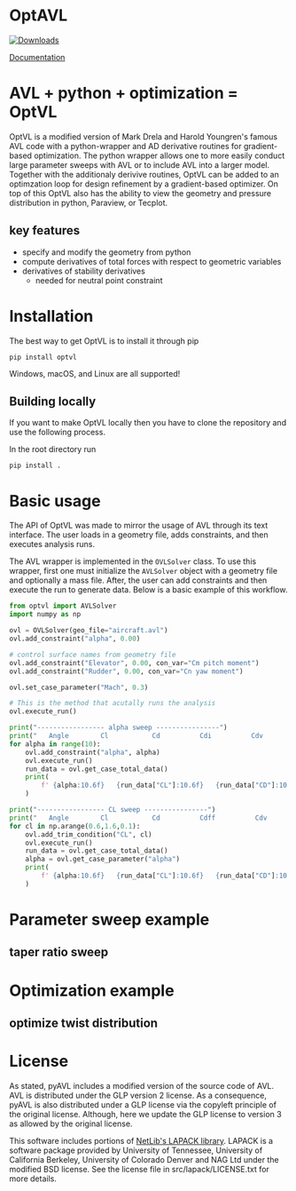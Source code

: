 # OptAVL
[![Downloads](https://static.pepy.tech/badge/pyavl-wrapper)](https://pepy.tech/project/pyavl-wrapper)
<!--- [![Downloads](https://static.pepy.tech/badge/pyavl-wrapper/month)](https://pepy.tech/project/pyavl-wrapper) --->
[Documentation](https://joanibal.github.io/OptVL/)

# AVL + python + optimization = OptVL

OptVL is a modified version of Mark Drela and Harold Youngren's famous AVL code with a python-wrapper and AD derivative routines for gradient-based optimization.
The python wrapper allows one to more easily conduct large parameter sweeps with AVL or to include AVL into a larger model. 
Together with the additionaly derivive routines, OptVL can be added to an optimzation loop for design refinement by a gradient-based optimizer. 
On top of this OptVL also has the ability to view the geometry and pressure distribution in python, Paraview, or Tecplot. 
<!-- Additionally, this wrapper provides access to more data than is available through traditional file output.  -->
<!-- Unlike in the output files which is limit to about 4 digits, the user has access to the full double precision data.  -->

## key features

- specify and modify the geometry from python 
- compute derivatives of total forces with respect to geometric variables
- derivatives of stability derivatives 
    - needed for neutral point constraint
    


# Installation
The best way to get OptVL is to install it through pip
```
pip install optvl
```
Windows, macOS, and Linux are all supported!


## Building locally
If you want to make OptVL locally then you have to clone the repository and use the following process.

In the root directory run
```
pip install . 
```

<!-- ## building step by step

To compile the avl library use 
```
make
```
This code has only been tested with gfortran and gnu95 compilers. 
If you want to use something besides gfortran you will have to modify the Makefile


and to install the pyavl package on your python path use 
```
pip install . 
```
or 
```
pip install . -e 
```
to install in development mode  -->

# Basic usage
The API of OptVL was made to mirror the usage of AVL through its text interface. 
The user loads in a geometry file, adds constraints, and then executes analysis runs.

The AVL wrapper is implemented in the `OVLSolver` class. 
To use this wrapper, first one must initialize the `AVLSolver` object with a geometry file and optionally a mass file. 
After, the user can add constraints and then execute the run to generate data. 
Below is a basic example of this workflow. 
```python
from optvl import AVLSolver
import numpy as np

ovl = OVLSolver(geo_file="aircraft.avl")
ovl.add_constraint("alpha", 0.00)

# control surface names from geometry file
ovl.add_constraint("Elevator", 0.00, con_var="Cm pitch moment")
ovl.add_constraint("Rudder", 0.00, con_var="Cn yaw moment")

ovl.set_case_parameter("Mach", 0.3)

# This is the method that acutally runs the analysis
ovl.execute_run()

print("----------------- alpha sweep ----------------")
print("   Angle        Cl           Cd          Cdi          Cdv          Cm")
for alpha in range(10):
    ovl.add_constraint("alpha", alpha)
    ovl.execute_run()
    run_data = ovl.get_case_total_data()
    print(
        f' {alpha:10.6f}   {run_data["CL"]:10.6f}   {run_data["CD"]:10.6f}   {run_data["CDi"]:10.6f}   {run_data["CDv"]:10.6f}   {run_data["CM"]:10.6f}'
    )

print("----------------- CL sweep ----------------")
print("   Angle        Cl           Cd          Cdff          Cdv          Cm")
for cl in np.arange(0.6,1.6,0.1):
    ovl.add_trim_condition("CL", cl)
    ovl.execute_run()
    run_data = ovl.get_case_total_data()
    alpha = ovl.get_case_parameter("alpha")
    print(
        f' {alpha:10.6f}   {run_data["CL"]:10.6f}   {run_data["CD"]:10.6f}   {run_data["CDi"]:10.6f}   {run_data["CDv"]:10.6f}   {run_data["CM"]:10.6f}'
    )
```

# Parameter sweep example

## taper ratio sweep


# Optimization example

## optimize twist distribution

# License

As stated, pyAVL includes a modified version of the source code of AVL.
AVL is distributed under the GLP version 2 license.
As a consequence, pyAVL is also distributed under a GLP license via the copyleft principle of the original license. 
Although, here we update the GLP license to version 3 as allowed by the original license. 

This software includes portions of [NetLib's LAPACK library](https://www.netlib.org/lapack/). LAPACK is a software package provided by University of Tennessee, University of California Berkeley, University of Colorado Denver and NAG Ltd under the modified BSD license.  See the license file in src/lapack/LICENSE.txt for more details.